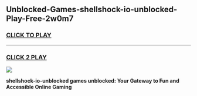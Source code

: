 
## Unblocked-Games-shellshock-io-unblocked-Play-Free-2w0m7
<h3>
<a href="https://premium76.site?title=shellshock-io-unblocked&ref=21A">CLICK TO PLAY</a></h3>
<hr>

<h3>
<a href="https://premium76.site?title=shellshock-io-unblocked&ref=21A">CLICK 2 PLAY</a>
  
</h3>

<a href="https://premium76.site?title=shellshock-io-unblocked&ref=21A"><img src="https://clearcache.store/games.png"></a>


**shellshock-io-unblocked games unblocked: Your Gateway to Fun and Accessible Online Gaming**
